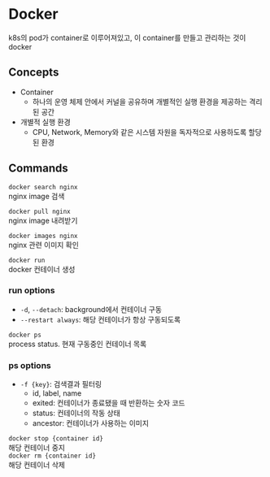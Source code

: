# Docker

k8s의 pod가 container로 이루어져있고, 이 container를 만들고 관리하는 것이 docker  
  
## Concepts

- Container
  - 하나의 운영 체제 안에서 커널을 공유하며 개별적인 실행 환경을 제공하는 격리된 공간
- 개별적 실행 환경
  - CPU, Network, Memory와 같은 시스템 자원을 독자적으로 사용하도록 할당된 환경

## Commands

`docker search nginx`  
nginx image 검색  

`docker pull nginx`  
nginx image 내려받기  

`docker images nginx`  
nginx 관련 이미지 확인  

`docker run`  
docker 컨테이너 생성  

### run options

- `-d`, `--detach`: background에서 컨테이너 구동
- `--restart always`: 해당 컨테이너가 항상 구동되도록

`docker ps`  
process status. 현재 구동중인 컨테이너 목록  

### ps options

- `-f {key}`: 검색결과 필터링
  - id, label, name
  - exited: 컨테이너가 종료됐을 때 반환하는 숫자 코드
  - status: 컨테이너의 작동 상태
  - ancestor: 컨테이너가 사용하는 이미지

`docker stop {container id}`  
해당 컨테이너 중지  
`docker rm {container id}`  
해당 컨테이너 삭제  
